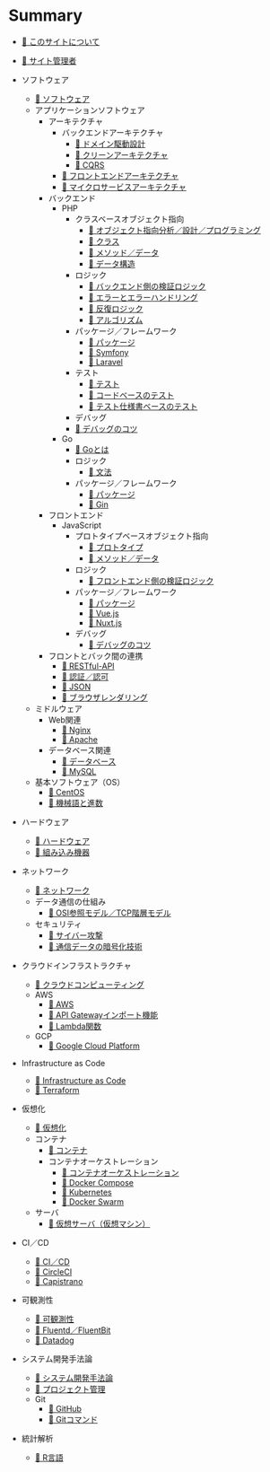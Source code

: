 # Summary
* [📖 ︎このサイトについて](README.md)

* [📖 ︎サイト管理者](public/self_introduction.md)

* ソフトウェア
  * [📖 ︎ソフトウェア](public/software.md)
  * アプリケーションソフトウェア
    * アーキテクチャ
        * バックエンドアーキテクチャ
          * [📖 ︎ドメイン駆動設計](public/software_application_architecture_backend_domain_driven_design.md)
          * [📖 ︎クリーンアーキテクチャ](public/software_application_architecture_backend_domain_driven_design_clean_architecture.md)
          * [📖 ︎CQRS](public/software_application_architecture_backend_cqrs.md)
        * [📖 ︎フロントエンドアーキテクチャ](public/software_application_architecture_frontend.md)
        * [📖 ︎マイクロサービスアーキテクチャ](public/software_application_architecture_microservice.md)
    * バックエンド 
      * PHP
        * クラスベースオブジェクト指向
          * [📖 ︎オブジェクト指向分析／設計／プログラミング](public/software_application_backend_php_object_orientation_analysis_design_programming.md)
          * [📖 ︎クラス](public/software_application_backend_php_object_orientation_class.md)
          * [📖 ︎メソッド／データ](public/software_application_backend_php_object_orientation_method_data.md)
          * [📖 ︎データ構造](public/software_application_backend_php_object_orientation_data_structure.md)
        * ロジック
          * [📖 ︎バックエンド側の検証ロジック](public/software_application_backend_php_logic_validation.md)
          * [📖 ︎エラーとエラーハンドリング](public/software_application_backend_php_logic_error_and_error_handling.md)
          * [📖 ︎反復ロジック](public/software_application_backend_php_logic_iteration.md)
          * [📖 ︎アルゴリズム](public/software_application_backend_php_logic_algorithm.md)
        * パッケージ／フレームワーク
          * [📖 ︎パッケージ](public/software_application_backend_php_package.md)
          * [📖 ︎Symfony](public/software_application_backend_php_framework_symfony.md)
          * [📖 ︎Laravel](public/software_application_backend_php_framework_laravel.md)
        * テスト
          * [📖 ︎テスト](public/software_application_backend_php_testing.md)
          * [📖 ︎コードベースのテスト](public/software_application_backend_php_testing_based_on_code.md)
          * [📖 ︎テスト仕様書ベースのテスト](public/software_application_backend_php_testing_based_on_test_specification.md)
        * デバッグ
        * [📖 ︎デバッグのコツ](public/software_application_backend_php_debug.md)
      * Go
        * [📖 Goとは](public/software_application_backend_go.md)
        * ロジック
          * [📖 文法](public/software_application_backend_go_logic.md)
        * パッケージ／フレームワーク
          * [📖 パッケージ](public/software_application_backend_go_package.md)
          * [📖 Gin](public/software_application_backend_go_framework_gin.md)
    * フロントエンド 
      * JavaScript
        * プロトタイプベースオブジェクト指向
          * [📖 ︎プロトタイプ](public/software_application_frontend_js_object_orientation_prototype.md)
          * [📖 ︎メソッド／データ](public/software_application_frontend_js_object_orientation_method_data.md)
        * ロジック
          * [📖 ︎フロントエンド側の検証ロジック](public/software_application_frontend_js_logic_validation.md)
        * パッケージ／フレームワーク
          * [📖 ︎パッケージ](public/software_application_frontend_js_package.md)
          * [📖 ︎Vue.js](public/software_application_frontend_js_framework_vuejs.md)
          * [📖 ︎Nuxt.js](public/software_application_frontend_js_framework_nuxtjs.md)
        * デバッグ
          * [📖 ︎デバッグのコツ](public/software_application_frontend_js_debug.md)
    * フロントとバック間の連携
      * [📖 ︎RESTful-API](public/software_application_frontend_and_backend_api_restful.md)
      * [📖 ︎認証／認可](public/software_application_frontend_and_backend_authentication_authorization.md)
      * [📖 ︎JSON](public/software_application_frontend_and_backend_json.md)
      * [📖 ︎ブラウザレンダリング](public/software_application_frontend_and_backend_browser_rendering.md)
  * ミドルウェア
    * Web関連
      * [📖 ︎Nginx](public/software_middleware_web_nginx.md)
      * [📖 ︎Apache](public/software_middleware_web_apache.md)
    * データベース関連
      * [📖 ︎データベース](public/software_middleware_database.md)
      * [📖 My︎SQL](public/software_middleware_database_mysql.md)
  * 基本ソフトウェア（OS）
    * [📖 ︎CentOS](public/software_basic_centos.md)
    * [📖 ︎機械語と進数](public/software_basic_machine_language_and_radix.md)

* ハードウェア
  * [📖 ︎ハードウェア](public/hardware.md)
  * [📖 ︎組み込み機器](public/hardware_embedded_system.md)

* ネットワーク
    * [📖 ︎ネットワーク](public/network.md)
    * データ通信の仕組み
      * [📖 ︎OSI参照モデル／TCP階層モデル](public/network_osi_tcp_model.md)
    * セキュリティ
      * [📖 ︎サイバー攻撃](public/network_cyber_attacks.md)
      * [📖 ︎通信データの暗号化技術](public/network_encryption_technology.md)

* クラウドインフラストラクチャ
  * [📖 ︎クラウドコンピューティング](public/cloud_computing.md)
  * AWS
    * [📖 ︎AWS](public/cloud_computing_aws.md)
    * [📖 ︎API Gatewayインポート機能](public/cloud_computing_aws_api_gateway_import.md)
    * [📖 ︎Lambda関数](public/cloud_computing_aws_lambda_function.md)
  * GCP
    * [📖 ︎Google Cloud Platform](public/cloud_computing_gcp.md)

* Infrastructure as Code
  * [📖 ︎Infrastructure as Code](public/infrastructure_as_code.md)
  * [📖 ︎Terraform](public/infrastructure_as_code_terraform.md)

* 仮想化
  * [📖 ︎仮想化](public/virtualization.md)
  * コンテナ
    * [📖 ︎コンテナ](public/virtualization_container.md)
    * コンテナオーケストレーション
      * [📖 ︎コンテナオーケストレーション](public/virtualization_container_orchestration.md)
      * [📖 ︎Docker Compose](public/virtualization_container_orchestration_docker_compose.md)
      * [📖 ︎Kubernetes](public/virtualization_container_orchestration_kubernetes.md)
      * [📖 ︎Docker Swarm](public/virtualization_container_orchestration_docker_swarm.md)
  * サーバ
    * [📖 ︎仮想サーバ（仮想マシン）](public/virtualization_server.md)

* CI／CD
  * [📖 ︎CI／CD](public/ci_cd.md)
  * [📖 ︎CircleCI](public/ci_cd_circleci.md)
  * [📖 ︎Capistrano](public/ci_cd_capistrano.md)

* 可観測性
  * [📖 ︎可観測性](public/observability.md)
  * [📖 ︎Fluentd／FluentBit](public/observability_fluentd_and_fluentbit.md)
  * [📖 ︎Datadog](public/observability_datadog.md)

* システム開発手法論
  * [📖 ︎システム開発手法論](public/system_development_methodology.md)
  * [📖 ︎プロジェクト管理](public/system_development_methodology_project_management.md)
  * Git
    * [📖 ︎GitHub](public/system_development_methodology_github.md)
    * [📖 ︎Gitコマンド](public/system_development_methodology_git_command.md)

* 統計解析
  * [📖 ︎R言語](public/statistic_analysis_r.md)
